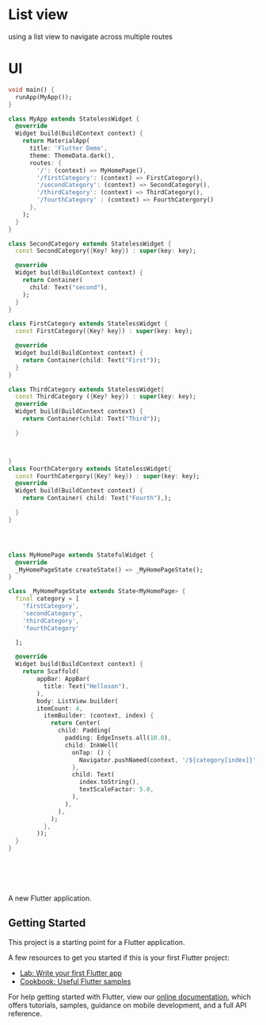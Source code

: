 # List view

using a list view to navigate across multiple routes
# UI

```dart
void main() {
  runApp(MyApp());
}

class MyApp extends StatelessWidget {
  @override
  Widget build(BuildContext context) {
    return MaterialApp(
      title: 'Flutter Demo',
      theme: ThemeData.dark(),
      routes: {
        '/': (context) => MyHomePage(),
        '/firstCategory': (context) => FirstCategory(),
        '/secondCategory': (context) => SecondCategory(),
        '/thirdCategory': (context) => ThirdCategory(),
        '/fourthCategory' : (context) => FourthCatergory()
      },
    );
  }
}

class SecondCategory extends StatelessWidget {
  const SecondCategory({Key? key}) : super(key: key);

  @override
  Widget build(BuildContext context) {
    return Container(
      child: Text("second"),
    );
  }
}

class FirstCategory extends StatelessWidget {
  const FirstCategory({Key? key}) : super(key: key);

  @override
  Widget build(BuildContext context) {
    return Container(child: Text("First"));
  }
}

class ThirdCategory extends StatelessWidget{
  const ThirdCategory ({Key? key}) : super(key: key);
  @override
  Widget build(BuildContext context) {
    return Container(child: Text("Third"));

  }



}
class FourthCatergory extends StatelessWidget{
  const FourthCatergory({Key? key}) : super(key: key);
  @override
  Widget build(BuildContext context) {
    return Container( child: Text("Fourth"),);

  }
}




class MyHomePage extends StatefulWidget {
  @override
  _MyHomePageState createState() => _MyHomePageState();
}

class _MyHomePageState extends State<MyHomePage> {
  final category = [
    'firstCategory',
    'secondCategory',
    'thirdCategory',
    'fourthCategory'

  ];

  @override
  Widget build(BuildContext context) {
    return Scaffold(
        appBar: AppBar(
          title: Text("Helloson"),
        ),
        body: ListView.builder(
        itemCount: 4,
          itemBuilder: (context, index) {
            return Center(
              child: Padding(
                padding: EdgeInsets.all(10.0),
                child: InkWell(
                  onTap: () {
                    Navigator.pushNamed(context, '/${category[index]}');
                  },
                  child: Text(
                    index.toString(),
                    textScaleFactor: 5.0,
                  ),
                ),
              ),
            );
          },
        ));
  }
}







```
A new Flutter application.

## Getting Started

This project is a starting point for a Flutter application.

A few resources to get you started if this is your first Flutter project:

- [Lab: Write your first Flutter app](https://flutter.dev/docs/get-started/codelab)
- [Cookbook: Useful Flutter samples](https://flutter.dev/docs/cookbook)

For help getting started with Flutter, view our
[online documentation](https://flutter.dev/docs), which offers tutorials,
samples, guidance on mobile development, and a full API reference.
